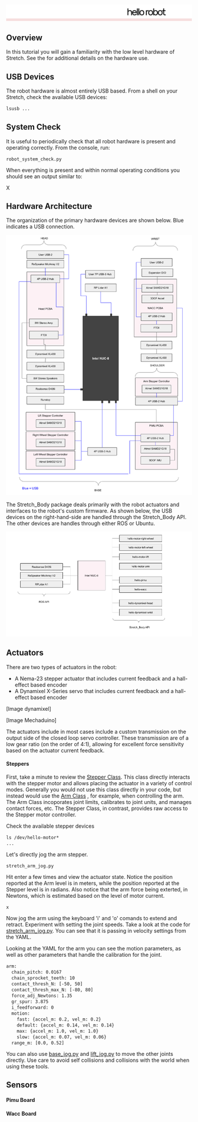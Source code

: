 ![](./images/HelloRobotLogoBar.png)

## Overview

In this tutorial you will gain a familiarity with the low level hardware of Stretch. See the <Stretch Hardware User Manual> for additional details on the hardware use.

## USB Devices

The robot hardware is almost entirely USB based. From a shell on your Stretch, check the available USB devices:

```bash
lsusb ...
```

## System Check

It is useful to periodically check that all robot hardware is present and operating correctly.  From the console, run:

```
robot_system_check.py
```

When everything is present and within normal operating conditions you should see an output similar to:

X

## Hardware Architecture

The organization of the primary hardware devices are shown below. Blue indicates a USB connection. 

![](./images/stretch_hardware_architecture.png)

The Stretch_Body package deals primarily with the robot actuators and interfaces to the robot's custom firmware. As shown below, the USB devices on the right-hand-side are handled through the Stretch_Body API. The other devices are handles through either ROS or Ubuntu. 

 ![](./images/stretch_usb_architecture.png)

## Actuators

There are two types of actuators in the robot:

* A Nema-23 stepper actuator that includes current feedback and a hall-effect based encoder
* A Dynamixel X-Series servo that includes current feedback and a hall-effect based encoder

[Image dynamixel]

[Image Mechaduino]

The actuators include in most cases include a custom transmission on the output side of the closed loop servo controller. These transmission are of a low gear ratio (on the order of 4:1), allowing for excellent force sensitivity based on the actuator current feedback.

#### Steppers

First, take a minute to review the [Stepper Class](../python/stretch_body/stepper.py). This class directly interacts with the stepper motor and allows placing the actuator in a variety of control modes. Generally you would not use this class directly in your code, but instead would use the [Arm Class](../stretch_body/arm.py) , for example, when controlling the arm. The Arm Class incoporates joint limits, calibrates to joint units, and manages contact forces, etc. The Stepper Class, in contrast, provides raw access to the Stepper motor controller. 



Check the available stepper devices

```
ls /dev/hello-motor*
...
```

Let's directly jog the arm stepper.

```
stretch_arm_jog.py
```

Hit enter a few times and view the actuator state. Notice the position reported at the Arm level is in meters, while the position reported at the Stepper level is in radians. Also notice that the arm force being exterted, in Newtons, which is estimated based on the level of motor current.

```
x
```

Now jog the arm using the keyboard 'i' and 'o' comands to extend and retract.  Experiment with setting the joint speeds. Take a look at the code for [stretch_arm_jog.py](../bin/stretch_arm_jog.py). You can see that it is passing in velocity settings from the YAML.

Looking at the YAML for the arm you can see the motion parameters, as well as other parameters that handle the calibration for the joint.

```
arm:
  chain_pitch: 0.0167
  chain_sprocket_teeth: 10
  contact_thresh_N: [-50, 50]
  contact_thresh_max_N: [-80, 80]
  force_adj_Newtons: 1.35
  gr_spur: 3.875
  i_feedforward: 0
  motion:
    fast: {accel_m: 0.2, vel_m: 0.2}
    default: {accel_m: 0.14, vel_m: 0.14}
    max: {accel_m: 1.0, vel_m: 1.0}
    slow: {accel_m: 0.07, vel_m: 0.06}
  range_m: [0.0, 0.52]
```

You can also use [base_jog.py](../stretch_body/base_jog.py) and [lift_jog.py](../stretch_body/lift_jog.py) to move the other joints directly. Use care to avoid self collisions and collisions with the world when using these tools.

## Sensors

#### Pimu Board

#### Wacc Board